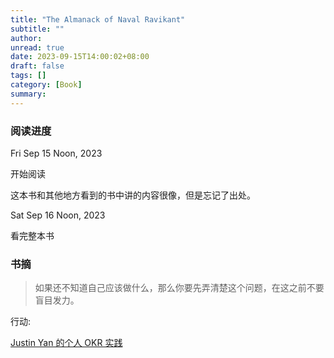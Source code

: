 ```yaml
---
title: "The Almanack of Naval Ravikant"
subtitle: ""
author:
unread: true
date: 2023-09-15T14:00:02+08:00
draft: false
tags: []
category: [Book]
summary: 
---
```


### 阅读进度

Fri Sep 15 Noon, 2023 

开始阅读

这本书和其他地方看到的书中讲的内容很像，但是忘记了出处。

Sat Sep 16 Noon, 2023

看完整本书

### 书摘

> 如果还不知道自己应该做什么，那么你要先弄清楚这个问题，在这之前不要盲目发力。



行动:

[Justin Yan 的个人 OKR 实践](https://justinyan.me/post/tag/个人OKR实践)
